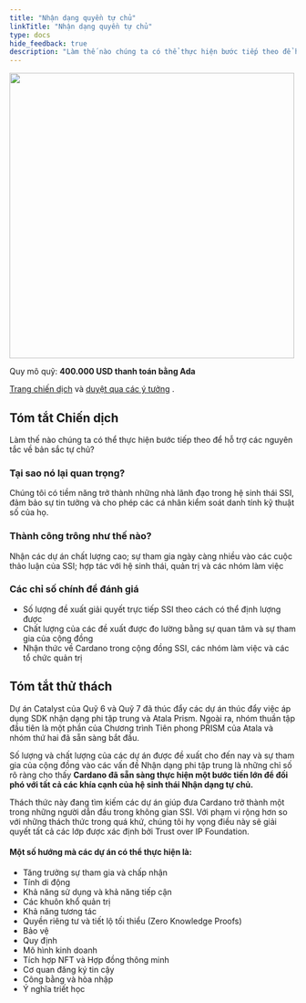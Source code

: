 ```yaml
---
title: "Nhận dạng quyền tự chủ"
linkTitle: "Nhận dạng quyền tự chủ"
type: docs
hide_feedback: true
description: "Làm thế nào chúng ta có thể thực hiện bước tiếp theo để hỗ trợ các nguyên tắc về bản sắc tự chủ?"
---
```


<img src="https://cardano.ideascale.com/community-library/accounts/93/936143/Public/19-Self-Sovereign-Identity-b0f073.png" style="width:500px;height500px">

Quy mô quỹ: **400.000 USD thanh toán bằng Ada**

[Trang chiến dịch](https://cardano.ideascale.com/c/idea/380986) và [duyệt qua các ý tưởng](https://cardano.ideascale.com/c/campaigns/26451/stage/all/ideas/unspecified) .

## Tóm tắt Chiến dịch

Làm thế nào chúng ta có thể thực hiện bước tiếp theo để hỗ trợ các nguyên tắc về bản sắc tự chủ?

### Tại sao nó lại quan trọng?

Chúng tôi có tiềm năng trở thành những nhà lãnh đạo trong hệ sinh thái SSI, đảm bảo sự tin tưởng và cho phép các cá nhân kiểm soát danh tính kỹ thuật số của họ.

### Thành công trông như thế nào?

Nhận các dự án chất lượng cao; sự tham gia ngày càng nhiều vào các cuộc thảo luận của SSI; hợp tác với hệ sinh thái, quản trị và các nhóm làm việc

### Các chỉ số chính để đánh giá

- Số lượng đề xuất giải quyết trực tiếp SSI theo cách có thể định lượng được
- Chất lượng của các đề xuất được đo lường bằng sự quan tâm và sự tham gia của cộng đồng
- Nhận thức về Cardano trong cộng đồng SSI, các nhóm làm việc và các tổ chức quản trị

## Tóm tắt thử thách

Dự án Catalyst của Quỹ 6 và Quỹ 7 đã thúc đẩy các dự án thúc đẩy việc áp dụng SDK nhận dạng phi tập trung và Atala Prism. Ngoài ra, nhóm thuần tập đầu tiên là một phần của Chương trình Tiên phong PRISM của Atala và nhóm thứ hai đã sẵn sàng bắt đầu.

Số lượng và chất lượng của các dự án được đề xuất cho đến nay và sự tham gia của cộng đồng vào các vấn đề Nhận dạng phi tập trung là những chỉ số rõ ràng cho thấy **Cardano đã sẵn sàng thực hiện một bước tiến lớn để đối phó với tất cả các khía cạnh của hệ sinh thái Nhận dạng tự chủ.**

Thách thức này đang tìm kiếm các dự án giúp đưa Cardano trở thành một trong những người dẫn đầu trong không gian SSI. Với phạm vi rộng hơn so với những thách thức trong quá khứ, chúng tôi hy vọng điều này sẽ giải quyết tất cả các lớp được xác định bởi Trust over IP Foundation.

#### Một số hướng mà các dự án có thể thực hiện là:

- Tăng trưởng sự tham gia và chấp nhận
- Tính di động
- Khả năng sử dụng và khả năng tiếp cận
- Các khuôn khổ quản trị
- Khả năng tương tác
- Quyền riêng tư và tiết lộ tối thiểu (Zero Knowledge Proofs)
- Bảo vệ
- Quy định
- Mô hình kinh doanh
- Tích hợp NFT và Hợp đồng thông minh
- Cơ quan đăng ký tin cậy
- Công bằng và hòa nhập
- Ý nghĩa triết học
